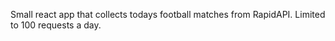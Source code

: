 Small react app that collects todays football matches from RapidAPI.
Limited to 100 requests a day.
